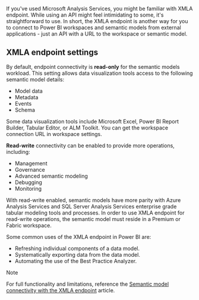 If you've used Microsoft Analysis Services, you might be familiar with XMLA endpoint. While using an API might feel intimidating to some, it's straightforward to use. In short, the XMLA endpoint is another way for you to connect to Power BI workspaces and semantic models from external applications - just an API with a URL to the workspace or semantic model.

## XMLA endpoint settings

By default, endpoint connectivity is **read-only** for the semantic models workload. This setting allows data visualization tools access to the following semantic model details:

- Model data
- Metadata
- Events
- Schema

Some data visualization tools include Microsoft Excel, Power BI Report Builder, Tabular Editor, or ALM Toolkit. You can get the workspace connection URL in workspace settings.

**Read-write** connectivity can be enabled to provide more operations, including:

- Management
- Governance
- Advanced semantic modeling
- Debugging
- Monitoring

With read-write enabled, semantic models have more parity with Azure Analysis Services and SQL Server Analysis Services enterprise grade tabular modeling tools and processes. In order to use XMLA endpoint for read-write operations, the semantic model must reside in a Premium or Fabric workspace.

Some common uses of the XMLA endpoint in Power BI are:

- Refreshing individual components of a data model.
- Systematically exporting data from the data model.
- Automating the use of the Best Practice Analyzer.

> [!NOTE]
> For full functionality and limitations, reference the [Semantic model connectivity with the XMLA endpoint](/power-bi/enterprise/service-premium-connect-tools) article.
